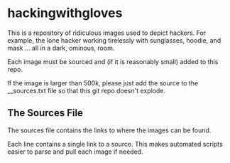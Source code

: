 # hackingwithgloves

This is a repository of ridiculous images used to depict hackers. For example, the lone hacker working tirelessly with sunglasses, hoodie, and mask ... all in a dark, ominous, room.

Each image must be sourced and (if it is reasonably small) added to this repo.

If the image is larger than 500k, please just add the source to the __sources.txt file so that this git repo doesn't explode.

## The Sources File

The sources file contains the links to where the images can be found. 

Each line contains a single link to a source. This makes automated scripts easier to parse and pull each image if needed.
